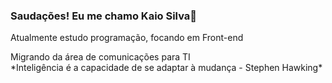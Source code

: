 ### Saudações! Eu me chamo Kaio Silva👋

Atualmente estudo programação, focando em Front-end
<div>
Migrando da área de comunicações para TI
  </div>
  <div>
  *Inteligência é a capacidade de se adaptar à mudança - Stephen Hawking*
  </div>
